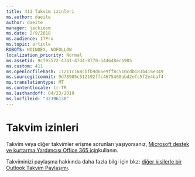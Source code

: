 ```yaml
---
title: 411 Takvim izinleri
ms.author: daeite
author: daeite
manager: jackiesm
ms.date: 2/9/2018
ms.audience: ITPro
ms.topic: article
ROBOTS: NOINDEX, NOFOLLOW
localization_priority: Normal
ms.assetid: 9cf95572-4741-47d4-8770-544648ecb905
ms.custom: 411
ms.openlocfilehash: 11211c168cbfb9d65e9ff8c510cdb183b416e349
ms.sourcegitcommit: 9d78905c512192ffc4675468abd2efc5f2e4baf4
ms.translationtype: MT
ms.contentlocale: tr-TR
ms.lasthandoff: 04/23/2019
ms.locfileid: "32396130"
---
```

# <a name="calendar-permissions"></a>Takvim izinleri

Takvim veya diğer takvimler erişme sorunları yaşıyorsanız, [Microsoft destek ve kurtarma Yardımcısı Office 365 için](https://diagnostics.office.com/)kullanın.
  
Takviminizi paylaşma hakkında daha fazla bilgi için bkz: [diğer kişilerle bir Outlook Takvim Paylaşımı](https://support.office.com/article/353ed2c1-3ec5-449d-8c73-6931a0adab88.aspx).
  

